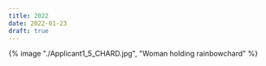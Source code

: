 ```yaml
---
title: 2022
date: 2022-01-23
draft: true
---
```


{% image "./Applicant1_5_CHARD.jpg", "Woman holding rainbowchard" %}